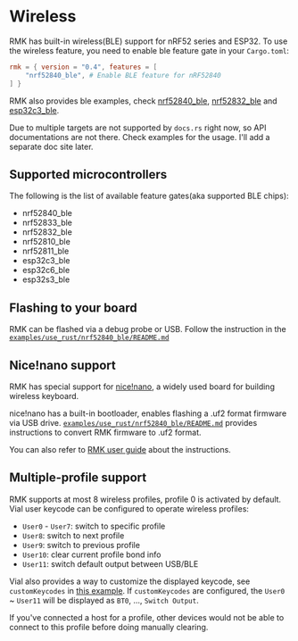 # Wireless

RMK has built-in wireless(BLE) support for nRF52 series and ESP32. To use the wireless feature, you need to enable ble feature gate in your `Cargo.toml`:

```toml
rmk = { version = "0.4", features = [
    "nrf52840_ble", # Enable BLE feature for nRF52840
] }
```

RMK also provides ble examples, check [nrf52840_ble](https://github.com/HaoboGu/rmk/tree/main/examples/use_config/nrf52840_ble), [nrf52832_ble](https://github.com/HaoboGu/rmk/tree/main/examples/use_config/nrf52832_ble) and [esp32c3_ble](https://github.com/HaoboGu/rmk/tree/main/examples/use_config/esp32c3_ble).

Due to multiple targets are not supported by `docs.rs` right now, so API documentations are not there. Check examples for the usage. I'll add a separate doc site later.

## Supported microcontrollers

The following is the list of available feature gates(aka supported BLE chips): 

- nrf52840_ble
- nrf52833_ble
- nrf52832_ble
- nrf52810_ble
- nrf52811_ble
- esp32c3_ble
- esp32c6_ble
- esp32s3_ble

## Flashing to your board

RMK can be flashed via a debug probe or USB. Follow the instruction in the [`examples/use_rust/nrf52840_ble/README.md`](https://github.com/HaoboGu/rmk/blob/main/examples/use_rust/nrf52840_ble/README.md)

## Nice!nano support

RMK has special support for [nice!nano](https://nicekeyboards.com/), a widely used board for building wireless keyboard.

nice!nano has a built-in bootloader, enables flashing a .uf2 format firmware via USB drive. [`examples/use_rust/nrf52840_ble/README.md`](https://github.com/HaoboGu/rmk/blob/main/examples/use_rust/nrf52840_ble/README.md) provides instructions to convert RMK firmware to .uf2 format.

You can also refer to [RMK user guide](./user_guide/4_compile_and_flash.md#use-uf2-bootloader) about the instructions.

## Multiple-profile support

RMK supports at most 8 wireless profiles, profile 0 is activated by default. Vial user keycode can be configured to operate wireless profiles:

- `User0` - `User7`: switch to specific profile
- `User8`: switch to next profile 
- `User9`: switch to previous profile
- `User10`: clear current profile bond info
- `User11`: switch default output between USB/BLE

Vial also provides a way to customize the displayed keycode, see `customKeycodes` in [this example](https://github.com/HaoboGu/rmk/blob/main/examples/use_rust/nrf52840_ble/vial.json). If `customKeycodes` are configured, the `User0` ~ `User11` will be displayed as `BT0`, ..., `Switch Output`.


If you've connected a host for a profile, other devices would not be able to connect to this profile before doing manually clearing. 
